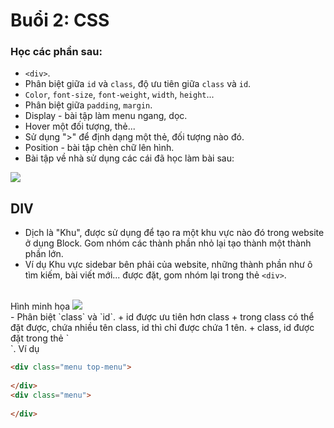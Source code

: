 # Buổi 2: CSS

### Học các phần sau:
- `<div>`.
- Phân biệt giữa `id` và `class`, độ ưu tiên giữa `class` và  `id`.
- `Color`, `font-size`, `font-weight`, `width`, `height`...
- Phân biệt giữa `padding`, `margin`.
- Display - bài tập làm menu ngang, dọc.
- Hover một đối tượng, thẻ...
- Sử dụng ">" để định dạng một thẻ, đối tượng nào đó.
- Position - bài tập chèn chữ lên hình.
- Bài tập về nhà sử dụng các cái đã học làm bài sau: 
<img src="http://bashooka.com/wp-content/uploads/2015/08/card-ui-designs-15.jpg">

## DIV
- Dịch là "Khu", được sử dụng để tạo ra một khu vực nào đó trong website ở dụng Block. Gom nhóm các thành phần nhỏ lại tạo thành  một thành phần lớn.
- Ví dụ Khu vực sidebar bên phải của website, những thành phần như ô tìm kiếm, bài viết mới... được đặt, gom nhóm lại trong thẻ `<div>`.
<br>
Hình minh họa
<img src="https://thachpham.com/wp-content/uploads/2015/04/html-div-sample.png">
<br>
- Phân biệt `class` và `id`.
  + id được ưu tiên hơn class
  + trong class có thể đặt được, chứa nhiều tên class, id thì chỉ được chứa 1 tên.
  + class, id được đặt trong thẻ `<div>`.
  Ví dụ
  
```html
<div class="menu top-menu">
  
</div>
<div class="menu">
  
</div>
```
